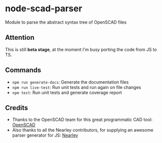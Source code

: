 # node-scad-parser
Module to parse the abstract syntax tree of OpenSCAD files

## Attention
This is still **beta stage**, at the moment I'm busy porting the code from JS to TS.

## Commands
* ```npm run generate-docs```: Generate the documentation files
* ```npm run live-test```: Run unit tests and run again on file changes
* ```npm test```: Run unit tests and generate coverage report

## Credits
* Thanks to the OpenSCAD team for this great programmatic CAD tool: [OpenSCAD](https://github.com/openscad/openscad)
* Also thanks to all the Nearley contributors, for supplying an awesome parser generator for JS: [Nearley](https://github.com/Hardmath123/nearley/)
